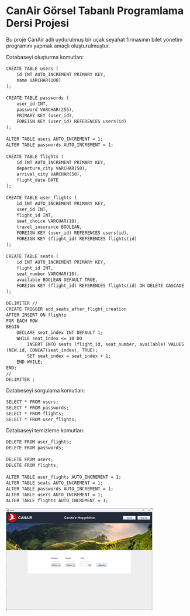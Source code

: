 # CanAir Görsel Tabanlı Programlama Dersi Projesi

Bu proje CanAir adlı uydurulmuş bir uçak seyahat firmasının bilet yönetim programını yapmak amaçlı oluşturulmuştur.

Databaseyi oluşturma komutları:
``` 
CREATE TABLE users (
    id INT AUTO_INCREMENT PRIMARY KEY,
    name VARCHAR(100)
);

CREATE TABLE passwords (
    user_id INT,
    password VARCHAR(255),
    PRIMARY KEY (user_id),
    FOREIGN KEY (user_id) REFERENCES users(id)
);

ALTER TABLE users AUTO_INCREMENT = 1;
ALTER TABLE passwords AUTO_INCREMENT = 1;

CREATE TABLE flights (
    id INT AUTO_INCREMENT PRIMARY KEY,
    departure_city VARCHAR(50),
    arrival_city VARCHAR(50),
    flight_date DATE
);

CREATE TABLE user_flights (
    id INT AUTO_INCREMENT PRIMARY KEY,
    user_id INT,
    flight_id INT,
    seat_choice VARCHAR(10),
    travel_insurance BOOLEAN,
    FOREIGN KEY (user_id) REFERENCES users(id),
    FOREIGN KEY (flight_id) REFERENCES flights(id)
);

CREATE TABLE seats (
    id INT AUTO_INCREMENT PRIMARY KEY,
    flight_id INT,
    seat_number VARCHAR(10),
    available BOOLEAN DEFAULT TRUE,
    FOREIGN KEY (flight_id) REFERENCES flights(id) ON DELETE CASCADE
);

DELIMITER //
CREATE TRIGGER add_seats_after_flight_creation
AFTER INSERT ON flights
FOR EACH ROW
BEGIN
    DECLARE seat_index INT DEFAULT 1;
    WHILE seat_index <= 10 DO
        INSERT INTO seats (flight_id, seat_number, available) VALUES (NEW.id, CONCAT(seat_index), TRUE);
        SET seat_index = seat_index + 1;
    END WHILE;
END;
//
DELIMITER ;
```

Databeseyi sorgulama komutları:
```
SELECT * FROM users;
SELECT * FROM passwords;
SELECT * FROM flights;
SELECT * FROM user_flights;
```

Databaseyi temizleme komutları:
```
DELETE FROM user_flights;
DELETE FROM passwords;

DELETE FROM users;
DELETE FROM flights;

ALTER TABLE user_flights AUTO_INCREMENT = 1;
ALTER TABLE seats AUTO_INCREMENT = 1;
ALTER TABLE passwords AUTO_INCREMENT = 1;
ALTER TABLE users AUTO_INCREMENT = 1;
ALTER TABLE flights AUTO_INCREMENT = 1;
```

<img src="https://github.com/can61cebi/CanAir/blob/main/Development_Stage_01.png" width="400">
